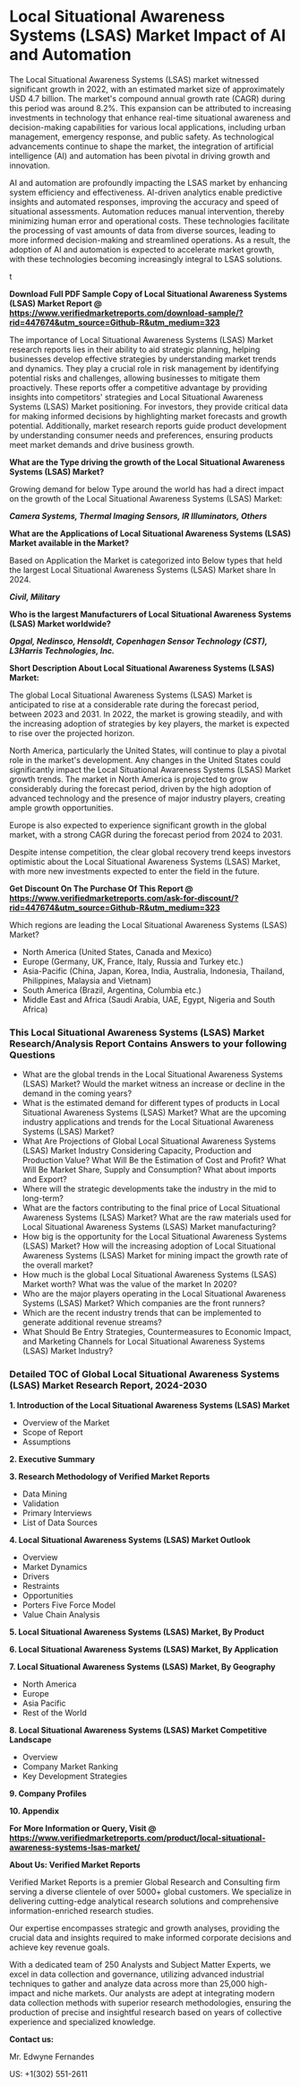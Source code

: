 <meta name="title" content="Global Local Situational Awareness Systems (LSAS) Market Impact of AI and Automation"><meta name="description" content="The Local Situational Awareness Systems (LSAS) market witnessed significant growth in 2022, with an estimated market size of approximately USD 4.7 billion. The market'"><meta name="title" content="Local Situational Awareness Systems (LSAS) Market Size, Share, Scope, Trends, Growth, Opportunities, Analysis, Forecast"><h1>Local Situational Awareness Systems (LSAS) Market Impact of AI and Automation</h1><p>The Local Situational Awareness Systems (LSAS) market witnessed significant growth in 2022, with an estimated market size of approximately USD 4.7 billion. The market's compound annual growth rate (CAGR) during this period was around 8.2%. This expansion can be attributed to increasing investments in technology that enhance real-time situational awareness and decision-making capabilities for various local applications, including urban management, emergency response, and public safety. As technological advancements continue to shape the market, the integration of artificial intelligence (AI) and automation has been pivotal in driving growth and innovation.</p><p>AI and automation are profoundly impacting the LSAS market by enhancing system efficiency and effectiveness. AI-driven analytics enable predictive insights and automated responses, improving the accuracy and speed of situational assessments. Automation reduces manual intervention, thereby minimizing human error and operational costs. These technologies facilitate the processing of vast amounts of data from diverse sources, leading to more informed decision-making and streamlined operations. As a result, the adoption of AI and automation is expected to accelerate market growth, with these technologies becoming increasingly integral to LSAS solutions.</p>t</p><p id="" class=""><strong>Download Full PDF Sample Copy of Local Situational Awareness Systems (LSAS) Market Report @ <a href="https://www.verifiedmarketreports.com/download-sample/?rid=447674&utm_source=Github-R&utm_medium=323" target="_blank">https://www.verifiedmarketreports.com/download-sample/?rid=447674&utm_source=Github-R&utm_medium=323</a></strong></p><p>The importance of&nbsp;Local Situational Awareness Systems (LSAS) Market research reports lies in their ability to aid strategic planning, helping businesses develop effective strategies by understanding market trends and dynamics. They play a crucial role in risk management by identifying potential risks and challenges, allowing businesses to mitigate them proactively. These reports offer a competitive advantage by providing insights into competitors' strategies and Local Situational Awareness Systems (LSAS) Market positioning. For investors, they provide critical data for making informed decisions by highlighting market forecasts and growth potential. Additionally, market research reports guide product development by understanding consumer needs and preferences, ensuring products meet market demands and drive business growth.</p><p><strong>What are the&nbsp;Type driving the growth of the Local Situational Awareness Systems (LSAS) Market?</strong></p><p id="" class="">Growing demand for below Type around the world has had a direct impact on the growth of the Local Situational Awareness Systems (LSAS) Market:</p><em><strong>Camera Systems, Thermal Imaging Sensors, IR Illuminators, Others</strong></em></p><strong>What are the&nbsp;Applications&nbsp;of Local Situational Awareness Systems (LSAS) Market available in the Market?</strong></p><p id="" class="">Based on Application the Market is categorized into Below types that held the largest Local Situational Awareness Systems (LSAS) Market share In 2024.</p><em><strong>Civil, Military</strong></em></p><strong>Who is the largest Manufacturers of Local Situational Awareness Systems (LSAS) Market worldwide?</strong></p><p><em><strong>Opgal, Nedinsco, Hensoldt, Copenhagen Sensor Technology (CST), L3Harris Technologies, Inc.</strong></em></p><p id="" class=""><strong>Short Description About Local Situational Awareness Systems (LSAS) Market:</strong></p><p>The global Local Situational Awareness Systems (LSAS) Market is anticipated to rise at a considerable rate during the forecast period, between 2023 and 2031. In 2022, the market is growing steadily, and with the increasing adoption of strategies by key players, the market is expected to rise over the projected horizon.</p><p>North America, particularly the United States, will continue to play a pivotal role in the market's development. Any changes in the United States could significantly impact the Local Situational Awareness Systems (LSAS) Market growth trends. The market in North America is projected to grow considerably during the forecast period, driven by the high adoption of advanced technology and the presence of major industry players, creating ample growth opportunities.</p><p>Europe is also expected to experience significant growth in the global market, with a strong CAGR during the forecast period from 2024 to 2031.</p><p>Despite intense competition, the clear global recovery trend keeps investors optimistic about the Local Situational Awareness Systems (LSAS) Market, with more new investments expected to enter the field in the future.</p><p id="" class=""><strong>Get Discount On The Purchase Of This Report @ <a href="https://www.verifiedmarketreports.com/ask-for-discount/?rid=447674&utm_source=Github-R&utm_medium=323" target="_blank">https://www.verifiedmarketreports.com/ask-for-discount/?rid=447674&utm_source=Github-R&utm_medium=323</a></strong></p>Which regions are leading the Local Situational Awareness Systems (LSAS) Market?</p><ul><li>North America (United States, Canada and Mexico)</li><li>Europe (Germany, UK, France, Italy, Russia and Turkey etc.)</li><li>Asia-Pacific (China, Japan, Korea, India, Australia, Indonesia, Thailand, Philippines, Malaysia and Vietnam)</li><li>South America (Brazil, Argentina, Columbia etc.)</li><li>Middle East and Africa (Saudi Arabia, UAE, Egypt, Nigeria and South Africa)</li></ul><h3 id="" class="">This Local Situational Awareness Systems (LSAS) Market Research/Analysis Report Contains Answers to your following Questions</h3><ul><li>What are the global trends in the Local Situational Awareness Systems (LSAS) Market? Would the market witness an increase or decline in the demand in the coming years?</li><li>What is the estimated demand for different types of products in Local Situational Awareness Systems (LSAS) Market? What are the upcoming industry applications and trends for the Local Situational Awareness Systems (LSAS) Market?</li><li>What Are Projections of Global Local Situational Awareness Systems (LSAS) Market Industry Considering Capacity, Production and Production Value? What Will Be the Estimation of Cost and Profit? What Will Be Market Share, Supply and Consumption? What about imports and Export?</li><li>Where will the strategic developments take the industry in the mid to long-term?</li><li>What are the factors contributing to the final price of Local Situational Awareness Systems (LSAS) Market? What are the raw materials used for Local Situational Awareness Systems (LSAS) Market manufacturing?</li><li>How big is the opportunity for the Local Situational Awareness Systems (LSAS) Market? How will the increasing adoption of Local Situational Awareness Systems (LSAS) Market for mining impact the growth rate of the overall market?</li><li>How much is the global Local Situational Awareness Systems (LSAS) Market worth? What was the value of the market In 2020?</li><li>Who are the major players operating in the Local Situational Awareness Systems (LSAS) Market? Which companies are the front runners?</li><li>Which are the recent industry trends that can be implemented to generate additional revenue streams?</li><li>What Should Be Entry Strategies, Countermeasures to Economic Impact, and Marketing Channels for Local Situational Awareness Systems (LSAS) Market Industry?</li></ul><h3 id="" class="">Detailed TOC of Global Local Situational Awareness Systems (LSAS) Market Research Report, 2024-2030</h3><p id="" class=""><strong>1. Introduction of the Local Situational Awareness Systems (LSAS) Market</strong></p><ul><li>Overview of the Market</li><li>Scope of Report</li><li>Assumptions</li></ul><p id="" class=""><strong>2. Executive Summary</strong></p><p id="" class=""><strong>3. Research Methodology of Verified Market Reports</strong></p><ul><li>Data Mining</li><li>Validation</li><li>Primary Interviews</li><li>List of Data Sources</li></ul><p id="" class=""><strong>4. Local Situational Awareness Systems (LSAS) Market Outlook</strong></p><ul><li>Overview</li><li>Market Dynamics</li><li>Drivers</li><li>Restraints</li><li>Opportunities</li><li>Porters Five Force Model</li><li>Value Chain Analysis</li></ul><p id="" class=""><strong>5. Local Situational Awareness Systems (LSAS) Market, By Product</strong></p><p id="" class=""><strong>6. Local Situational Awareness Systems (LSAS) Market, By Application</strong></p><p id="" class=""><strong>7. Local Situational Awareness Systems (LSAS) Market, By Geography</strong></p><ul><li>North America</li><li>Europe</li><li>Asia Pacific</li><li>Rest of the World</li></ul><p id="" class=""><strong>8. Local Situational Awareness Systems (LSAS) Market Competitive Landscape</strong></p><ul><li>Overview</li><li>Company Market Ranking</li><li>Key Development Strategies</li></ul><p id="" class=""><strong>9. Company Profiles</strong></p><p id="" class=""><strong>10. Appendix</strong></p><p id="" class=""><strong>For More Information or Query, Visit @ <a href="https://www.verifiedmarketreports.com/product/local-situational-awareness-systems-lsas-market/" target="_blank">https://www.verifiedmarketreports.com/product/local-situational-awareness-systems-lsas-market/</a></strong></p><p id="" class=""><strong>About Us: Verified Market Reports</strong></p><p id="" class="">Verified Market Reports is a premier Global Research and Consulting firm serving a diverse clientele of over 5000+ global customers. We specialize in delivering cutting-edge analytical research solutions and comprehensive information-enriched research studies.</p><p id="" class="">Our expertise encompasses strategic and growth analyses, providing the crucial data and insights required to make informed corporate decisions and achieve key revenue goals.</p><p id="" class="">With a dedicated team of 250 Analysts and Subject Matter Experts, we excel in data collection and governance, utilizing advanced industrial techniques to gather and analyze data across more than 25,000 high-impact and niche markets. Our analysts are adept at integrating modern data collection methods with superior research methodologies, ensuring the production of precise and insightful research based on years of collective experience and specialized knowledge.</p><p id="" class=""><strong>Contact us:</strong></p><p id="" class="">Mr. Edwyne Fernandes</p><p id="" class="">US: +1(302) 551-2611</p>